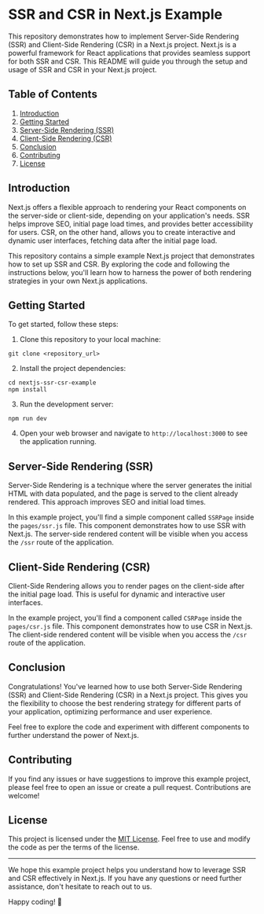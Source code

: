 # SSR and CSR in Next.js Example

This repository demonstrates how to implement Server-Side Rendering (SSR) and Client-Side Rendering (CSR) in a Next.js project. Next.js is a powerful framework for React applications that provides seamless support for both SSR and CSR. This README will guide you through the setup and usage of SSR and CSR in your Next.js project.

## Table of Contents

1. [Introduction](#introduction)
2. [Getting Started](#getting-started)
3. [Server-Side Rendering (SSR)](#server-side-rendering-ssr)
4. [Client-Side Rendering (CSR)](#client-side-rendering-csr)
5. [Conclusion](#conclusion)
6. [Contributing](#contributing)
7. [License](#license)

## Introduction

Next.js offers a flexible approach to rendering your React components on the server-side or client-side, depending on your application's needs. SSR helps improve SEO, initial page load times, and provides better accessibility for users. CSR, on the other hand, allows you to create interactive and dynamic user interfaces, fetching data after the initial page load.

This repository contains a simple example Next.js project that demonstrates how to set up SSR and CSR. By exploring the code and following the instructions below, you'll learn how to harness the power of both rendering strategies in your own Next.js applications.

## Getting Started

To get started, follow these steps:

1. Clone this repository to your local machine:

```
git clone <repository_url>
```

2. Install the project dependencies:

```
cd nextjs-ssr-csr-example
npm install
```

3. Run the development server:

```
npm run dev
```

4. Open your web browser and navigate to `http://localhost:3000` to see the application running.

## Server-Side Rendering (SSR)

Server-Side Rendering is a technique where the server generates the initial HTML with data populated, and the page is served to the client already rendered. This approach improves SEO and initial load times.

In this example project, you'll find a simple component called `SSRPage` inside the `pages/ssr.js` file. This component demonstrates how to use SSR with Next.js. The server-side rendered content will be visible when you access the `/ssr` route of the application.

## Client-Side Rendering (CSR)

Client-Side Rendering allows you to render pages on the client-side after the initial page load. This is useful for dynamic and interactive user interfaces.

In the example project, you'll find a component called `CSRPage` inside the `pages/csr.js` file. This component demonstrates how to use CSR in Next.js. The client-side rendered content will be visible when you access the `/csr` route of the application.

## Conclusion

Congratulations! You've learned how to use both Server-Side Rendering (SSR) and Client-Side Rendering (CSR) in a Next.js project. This gives you the flexibility to choose the best rendering strategy for different parts of your application, optimizing performance and user experience.

Feel free to explore the code and experiment with different components to further understand the power of Next.js.

## Contributing

If you find any issues or have suggestions to improve this example project, please feel free to open an issue or create a pull request. Contributions are welcome!

## License

This project is licensed under the [MIT License](LICENSE). Feel free to use and modify the code as per the terms of the license.

---

We hope this example project helps you understand how to leverage SSR and CSR effectively in Next.js. If you have any questions or need further assistance, don't hesitate to reach out to us.

Happy coding! 🚀
